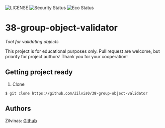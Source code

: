 ![LICENSE](https://img.shields.io/badge/license-MIT-blue.svg?style=flat-square)
![Security Status](https://img.shields.io/security-headers?label=Security&url=https%3A%2F%2Fgithub.com&style=flat-square)
![Eco Status](https://img.shields.io/badge/ECO-Friendly-green.svg)

# 38-group-object-validator
 
_Tool for validating objects_

This project is for educational purposes only. Pull request are welcome, but priority for project authors! Thank you for your cooperation!

## Getting project ready

1. Clone

```
$ git clone https://github.com/Zilvis0/38-group-object-validator
```

## Authors

Zilvinas: [Github](https://github.com/Zilvis0)
